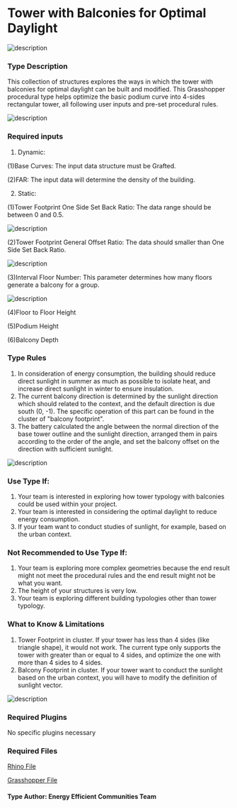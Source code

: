 # Tower with Balconies for Optimal Daylight

![description](https://github.com/YuanEleanorLiu/XIM-GSAPP-Fa20/raw/main/src/images/P-XIM%20-%20MAIN%20PHOTO.jpg)

### Type Description

This collection of structures explores the ways in which the  tower with balconies for optimal daylight can be built and modified. This Grasshopper procedural type helps optimize the basic podium curve into 4-sides rectangular tower, all following user inputs and pre-set procedural rules.

![description](https://github.com/YuanEleanorLiu/XIM-GSAPP-Fa20/raw/main/src/images/P-BATTERY.png)

### Required inputs

1. Dynamic:

(1)Base Curves: The input data structure must be Grafted.

(2)FAR: The input data will determine the density of the building.

2. Static:

(1)Tower Footprint One Side Set Back Ratio: The data range should be between 0 and 0.5.

![description](https://github.com/YuanEleanorLiu/XIM-GSAPP-Fa20/raw/main/src/images/P-XIM%20-%20SETBACK.jpg)

(2)Tower Footprint General Offset Ratio: The data should smaller than One Side Set Back Ratio.

![description](https://github.com/YuanEleanorLiu/XIM-GSAPP-Fa20/raw/main/src/images/P-XIM%20-%20OFFSET.jpg)

(3)Interval Floor Number: This parameter determines how many floors generate a balcony for a group.

![description](https://github.com/YuanEleanorLiu/XIM-GSAPP-Fa20/raw/main/src/images/P-XIM%20-%20Interval.jpg)

(4)Floor to Floor Height

(5)Podium Height

(6)Balcony Depth

### Type Rules

1. In consideration of energy consumption, the building should reduce direct sunlight in summer as much as possible to isolate heat, and increase direct sunlight in winter to ensure insulation.
2. The current balcony direction is determined by the sunlight direction which should related to the context, and the default direction is due south (0, -1). The specific operation of this part can be found in the cluster of "balcony footprint".
3. The battery calculated the angle between the normal direction of the base tower outline and the sunlight direction, arranged them in pairs according to the order of the angle, and set the balcony offset on the direction with sufficient sunlight.

![description](https://github.com/YuanEleanorLiu/XIM-GSAPP-Fa20/raw/main/src/images/P-XIM%20-%20rule.jpg)

### Use Type If:

1. Your team is interested in exploring how tower typology with balconies could be used within your project.
2. Your team is interested in considering the optimal daylight to reduce energy consumption.
3. If your team want to conduct studies of sunlight, for example, based on the urban context.

### Not Recommended to Use Type If:

1. Your team is exploring more complex geometries because the end result might not meet the procedural rules and the end result might not be what you want.
2. The height of your structures is very low.
3. Your team is exploring different building typologies other than tower typology.

### What to Know & Limitations

1. Tower Footprint in cluster. If your tower has less than 4 sides (like triangle shape), it would not work.
   The current type only supports the tower with greater than or equal to 4 sides, and optimize the one with more than 4 sides to 4 sides.
2. Balcony Footprint in cluster. If your tower want to conduct the sunlight based on the urban context, you will have to modify the definition of sunlight vector.

![description](https://github.com/YuanEleanorLiu/XIM-GSAPP-Fa20/raw/main/src/images/P-XIM%20-%204%20sides.jpg)


### Required Plugins

No specific plugins necessary

### Required Files

[Rhino File](https://github.com/YuanEleanorLiu/XIM-GSAPP-Fa20/raw/main/src/types/Tower_with_Balconies/Tower%20with%20Balconies%20for%20Optimal%20Daylight.3dm)

[Grasshopper File](https://github.com/YuanEleanorLiu/XIM-GSAPP-Fa20/raw/main/src/types/Tower_with_Balconies/Tower%20with%20Balconies%20for%20Optimal%20Daylight.gh)

#### Type Author: Energy Efficient Communities Team
